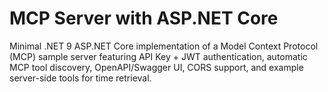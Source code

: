 # MCP Server with ASP.NET Core

Minimal .NET 9 ASP.NET Core implementation of a Model Context Protocol (MCP) sample server featuring API Key + JWT authentication, automatic MCP tool discovery, OpenAPI/Swagger UI, CORS support, and example server-side tools for time retrieval.

